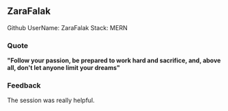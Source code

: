 ## ZaraFalak

Github UserName: ZaraFalak
Stack: MERN

### Quote
<strong>"Follow your passion, be prepared to work hard and sacrifice, and, above all, don't let anyone limit your dreams"</strong>

### Feedback
The session was really helpful.